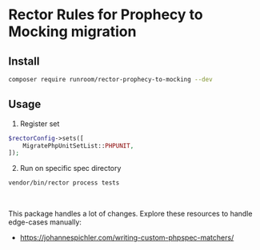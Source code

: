# Rector Rules for Prophecy to Mocking migration

## Install

```bash
composer require runroom/rector-prophecy-to-mocking --dev
```

## Usage

1. Register set

```php
$rectorConfig->sets([
    MigratePhpUnitSetList::PHPUNIT,
]);
```

2. Run on specific spec directory

```bash
vendor/bin/rector process tests
```

<br>

This package handles a lot of changes. Explore these resources to handle edge-cases manually:

* https://johannespichler.com/writing-custom-phpspec-matchers/
